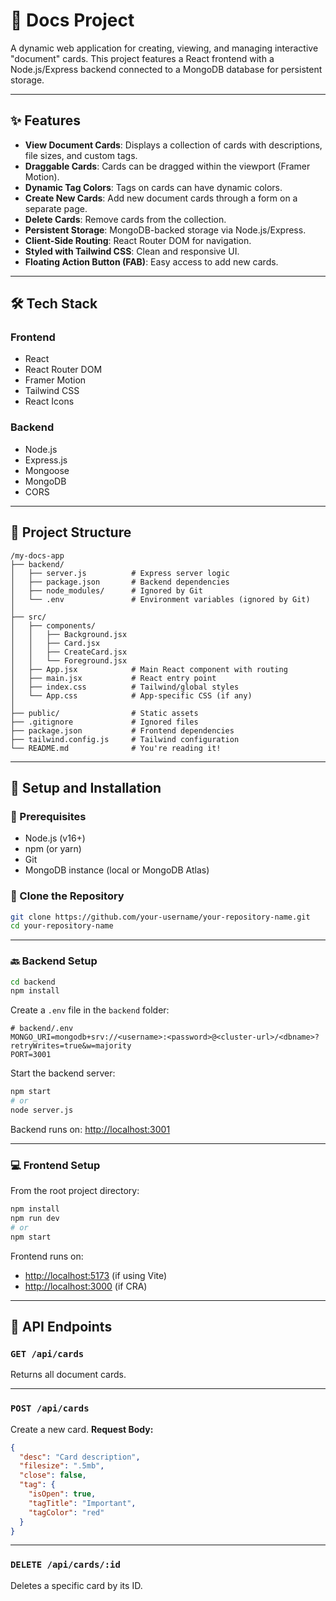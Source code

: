 

# 📄 Docs Project

A dynamic web application for creating, viewing, and managing interactive "document" cards. This project features a React frontend with a Node.js/Express backend connected to a MongoDB database for persistent storage.

---

## ✨ Features

* **View Document Cards**: Displays a collection of cards with descriptions, file sizes, and custom tags.
* **Draggable Cards**: Cards can be dragged within the viewport (Framer Motion).
* **Dynamic Tag Colors**: Tags on cards can have dynamic colors.
* **Create New Cards**: Add new document cards through a form on a separate page.
* **Delete Cards**: Remove cards from the collection.
* **Persistent Storage**: MongoDB-backed storage via Node.js/Express.
* **Client-Side Routing**: React Router DOM for navigation.
* **Styled with Tailwind CSS**: Clean and responsive UI.
* **Floating Action Button (FAB)**: Easy access to add new cards.

---

## 🛠️ Tech Stack

### Frontend

* React
* React Router DOM
* Framer Motion
* Tailwind CSS
* React Icons

### Backend

* Node.js
* Express.js
* Mongoose
* MongoDB
* CORS

---

## 📁 Project Structure

```
/my-docs-app
├── backend/
│   ├── server.js          # Express server logic
│   ├── package.json       # Backend dependencies
│   ├── node_modules/      # Ignored by Git
│   └── .env               # Environment variables (ignored by Git)
│
├── src/
│   ├── components/
│   │   ├── Background.jsx
│   │   ├── Card.jsx
│   │   ├── CreateCard.jsx
│   │   └── Foreground.jsx
│   ├── App.jsx            # Main React component with routing
│   ├── main.jsx           # React entry point
│   ├── index.css          # Tailwind/global styles
│   └── App.css            # App-specific CSS (if any)
│
├── public/                # Static assets
├── .gitignore             # Ignored files
├── package.json           # Frontend dependencies
├── tailwind.config.js     # Tailwind configuration
└── README.md              # You're reading it!
```

---

## 🚀 Setup and Installation

### 🔧 Prerequisites

* Node.js (v16+)
* npm (or yarn)
* Git
* MongoDB instance (local or MongoDB Atlas)

### 🔌 Clone the Repository

```bash
git clone https://github.com/your-username/your-repository-name.git
cd your-repository-name
```

---

### 🔙 Backend Setup

```bash
cd backend
npm install
```

Create a `.env` file in the `backend` folder:

```env
# backend/.env
MONGO_URI=mongodb+srv://<username>:<password>@<cluster-url>/<dbname>?retryWrites=true&w=majority
PORT=3001
```

Start the backend server:

```bash
npm start
# or
node server.js
```

Backend runs on: [http://localhost:3001](http://localhost:3001)

---

### 💻 Frontend Setup

From the root project directory:

```bash
npm install
npm run dev
# or
npm start  
```

Frontend runs on:

* [http://localhost:5173](http://localhost:5173) (if using Vite)
* [http://localhost:3000](http://localhost:3000) (if CRA)

---

## 📡 API Endpoints

### `GET /api/cards`

Returns all document cards.

---

### `POST /api/cards`

Create a new card.
**Request Body:**

```json
{
  "desc": "Card description",
  "filesize": ".5mb",
  "close": false,
  "tag": {
    "isOpen": true,
    "tagTitle": "Important",
    "tagColor": "red"
  }
}
```

---

### `DELETE /api/cards/:id`

Deletes a specific card by its ID.



